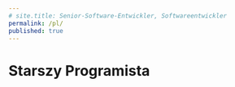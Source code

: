 ```yaml
---
# site.title: Senior-Software-Entwickler, Softwareentwickler
permalink: /pl/
published: true
---
```


# Starszy Programista